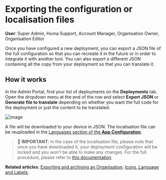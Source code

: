 # Exporting the configuration or localisation files
**User**: Super Admin, Huma Support, Account Manager, Organisation Owner, Organisation Editor

Once you have configured a new deployment, you can export a JSON file of the full configuration so that you can recreate it in the future or in order to integrate it with another tool. 
You can also export a different JSON containing all the copy from your deployment so that you can translate it. 
## How it works
In the Admin Portal, find your list of deployments on the **Deployments** tab. Open the dropdown menu at the end of the row and select **Export JSON** or **Generate file to translate** depending on whether you want the full code for the deployment or just the content to be translated.

![image](https://user-images.githubusercontent.com/110832367/183864841-0ce8ae00-649b-4665-b42b-7d7549660701.png)

A file will be downloaded to your device in JSON. The localisation file can be reuploaded in the [Languages section of the **App Configuration**](https://github.com/huma-engineering/huma-docs/blob/47cb00b72c63b8e92e338d4c55714d04154b1f5f/data-collection/AdminPortal/Managing%20Deployments/General%20Settings/Icon,%20language%20and%20labels.md).
>
> 🛑 **IMPORTANT**: In the case of the localisation file, please note that once you have downloaded it, your deployment configuration will be locked and you won’t be able to make any changes. For the full procedure, please refer to [this documentation](https://humatherapeutics.atlassian.net/wiki/spaces/DO/pages/3298689083/How-To+Log+a+Translation+Request).

**Related articles**: [Exporting and archiving an Organisation](https://github.com/huma-engineering/huma-docs/blob/47cb00b72c63b8e92e338d4c55714d04154b1f5f/data-collection/AdminPortal/Managing%20Organisations/Exporting%20and%20archiving%20an%20Organisation.md); [Icons, Language and Labels](https://github.com/huma-engineering/huma-docs/blob/47cb00b72c63b8e92e338d4c55714d04154b1f5f/data-collection/AdminPortal/Managing%20Deployments/General%20Settings/Icon,%20language%20and%20labels.md);
